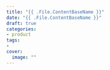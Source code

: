 ```yaml
---
title: "{{ .File.ContentBaseName }}"
date: "{{ .File.ContentBaseName }}"
draft: true
categories:
- product
tags:
- 
cover:
  image: ""
---
```


<!--more-->
